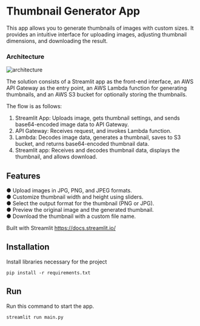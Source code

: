 # Thumbnail Generator App

This app allows you to generate thumbnails of images with custom sizes.
It provides an intuitive interface for uploading images, adjusting thumbnail dimensions, and downloading the result.

### Architecture 

![architecture](https://drive.google.com/uc?id=1QHcwubP07HWqoq01DK7NjINtIUzSJc32)

The solution consists of a Streamlit app as the front-end interface, an AWS API Gateway as the entry point, an AWS Lambda function for generating thumbnails, and an AWS S3 bucket for optionally storing the thumbnails.

The flow is as follows:

1. Streamlit App: Uploads image, gets thumbnail settings, and sends base64-encoded image data to API Gateway.
2. API Gateway: Receives request, and invokes Lambda function.
3. Lambda: Decodes image data, generates a thumbnail, saves to S3 bucket, and returns base64-encoded thumbnail data.
4. Streamlit app: Receives and decodes thumbnail data, displays the thumbnail, and allows download.

## Features
●   Upload images in JPG, PNG, and JPEG formats.  
●   Customize thumbnail width and height using sliders.  
●   Select the output format for the thumbnail (PNG or JPG).  
●   Preview the original image and the generated thumbnail.  
●   Download the thumbnail with a custom file name.  

Built with Streamlit https://docs.streamlit.io/

## Installation
Install libraries necessary for the project
```
pip install -r requirements.txt
```

## Run
Run this command to start the app. 
```bash
streamlit run main.py
```


